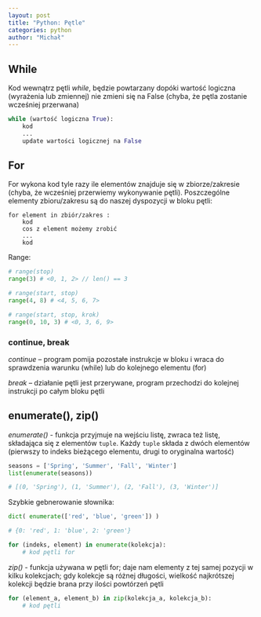 ```yaml
---
layout: post
title: "Python: Pętle"
categories: python
author: "Michał"
---
```




## While

Kod wewnątrz pętli *while*, będzie powtarzany dopóki wartość logiczna (wyrażenia lub zmiennej) nie zmieni
się na False (chyba, że pętla zostanie wcześniej przerwana)

```python
while (wartość logiczna True):
	kod
	...
	update wartości logicznej na False
```

## For


For wykona kod tyle razy ile elementów znajduje się w zbiorze/zakresie (chyba, że wcześniej przerwiemy wykonywanie pętli). Poszczególne elementy zbioru/zakresu są do naszej dyspozycji w bloku pętli:
```
for element in zbiór/zakres :
	kod
	cos z element możemy zrobić
	...
	kod
```
Range:

```python
# range(stop)
range(3) # <0, 1, 2> // len() == 3

# range(start, stop)
range(4, 8) # <4, 5, 6, 7>

# range(start, stop, krok)
range(0, 10, 3) # <0, 3, 6, 9>
```

### continue, break

*continue* – program pomija pozostałe instrukcje w bloku i wraca do sprawdzenia warunku (while) lub do kolejnego elementu (for)

*break* – działanie pętli jest przerywane, program przechodzi do kolejnej instrukcji po całym bloku pętli

## enumerate(), zip()

*enumerate()* - funkcja przyjmuje na wejściu listę, zwraca też listę, składająca się z elementów `tuple`. Każdy `tuple` składa z dwóch elementów (pierwszy to indeks bieżącego elementu, drugi to oryginalna wartość)

```python
seasons = ['Spring', 'Summer', 'Fall', 'Winter']
list(enumerate(seasons))

# [(0, 'Spring'), (1, 'Summer'), (2, 'Fall'), (3, 'Winter')]
```
Szybkie gebnerowanie słownika:
```python
dict( enumerate(['red', 'blue', 'green']) )

# {0: 'red', 1: 'blue', 2: 'green'}
```
```python
for (indeks, element) in enumerate(kolekcja):
	# kod pętli for
```

*zip()* - funkcja używana w pętli for; daje nam elementy z tej samej pozycji w kilku kolekcjach; gdy kolekcje są różnej długości, wielkość najkrótszej kolekcji będzie brana przy ilości powtórzeń pętli

```python
for (element_a, element_b) in zip(kolekcja_a, kolekcja_b):
	# kod pętli

```


